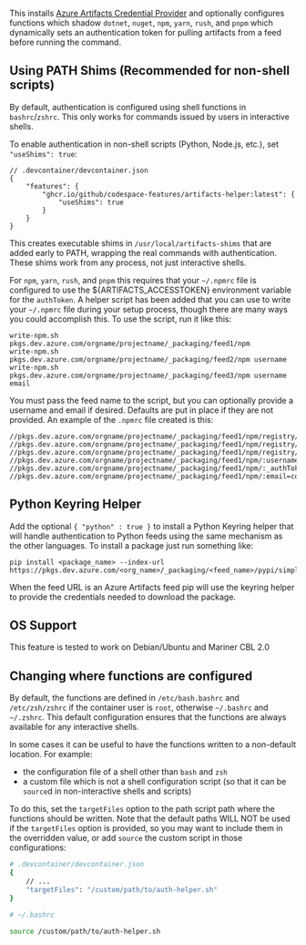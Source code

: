 This installs [Azure Artifacts Credential Provider](https://github.com/microsoft/artifacts-credprovider)
and optionally configures functions which shadow `dotnet`, `nuget`, `npm`, `yarn`, `rush`, and `pnpm` which dynamically sets an authentication token
for pulling artifacts from a feed before running the command.

## Using PATH Shims (Recommended for non-shell scripts)

By default, authentication is configured using shell functions in `bashrc`/`zshrc`. This only works for commands issued by users in interactive shells.

To enable authentication in non-shell scripts (Python, Node.js, etc.), set `"useShims": true`:

```jsonc
// .devcontainer/devcontainer.json
{
    "features": {
        "ghcr.io/github/codespace-features/artifacts-helper:latest": {
            "useShims": true
        }
    }
}
```

This creates executable shims in `/usr/local/artifacts-shims` that are added early to PATH, wrapping the real commands with authentication. These shims work from any process, not just interactive shells.

For `npm`, `yarn`, `rush`, and `pnpm` this requires that your `~/.npmrc` file is configured to use the ${ARTIFACTS_ACCESSTOKEN}
environment variable for the `authToken`. A helper script has been added that you can use to write your `~/.npmrc`
file during your setup process, though there are many ways you could accomplish this. To use the script, run it like
this:

```
write-npm.sh pkgs.dev.azure.com/orgname/projectname/_packaging/feed1/npm
write-npm.sh pkgs.dev.azure.com/orgname/projectname/_packaging/feed2/npm username
write-npm.sh pkgs.dev.azure.com/orgname/projectname/_packaging/feed3/npm username email
```

You must pass the feed name to the script, but you can optionally provide a username and email if desired. Defaults
are put in place if they are not provided. An example of the `.npmrc` file created is this:

```
//pkgs.dev.azure.com/orgname/projectname/_packaging/feed1/npm/registry/:username=codespaces
//pkgs.dev.azure.com/orgname/projectname/_packaging/feed1/npm/registry/:_authToken=${ARTIFACTS_ACCESSTOKEN}
//pkgs.dev.azure.com/orgname/projectname/_packaging/feed1/npm/registry/:email=codespaces@github.com
//pkgs.dev.azure.com/orgname/projectname/_packaging/feed1/npm/:username=codespaces
//pkgs.dev.azure.com/orgname/projectname/_packaging/feed1/npm/:_authToken=${ARTIFACTS_ACCESSTOKEN}
//pkgs.dev.azure.com/orgname/projectname/_packaging/feed1/npm/:email=codespaces@github.com
```

## Python Keyring Helper

Add the optional `{ "python" : true }` to install a Python Keyring helper that will handle authentication
to Python feeds using the same mechanism as the other languages. To install a package just run something
like:

```
pip install <package_name> --index-url https://pkgs.dev.azure.com/<org_name>/_packaging/<feed_name>/pypi/simple
```

When the feed URL is an Azure Artifacts feed pip will use the keyring helper to provide the credentials needed
to download the package.

## OS Support

This feature is tested to work on Debian/Ubuntu and Mariner CBL 2.0

## Changing where functions are configured

By default, the functions are defined in `/etc/bash.bashrc` and `/etc/zsh/zshrc` if the container user is `root`, otherwise `~/.bashrc` and `~/.zshrc`.
This default configuration ensures that the functions are always available for any interactive shells.

In some cases it can be useful to have the functions written to a non-default location. For example:
- the configuration file of a shell other than `bash` and `zsh`
- a custom file which is not a shell configuration script (so that it can be `source`d in non-interactive shells and scripts)

To do this, set the `targetFiles` option to the path script path where the functions should be written. Note that the default paths WILL NOT be used
if the `targetFiles` option is provided, so you may want to include them in the overridden value, or add `source` the custom script in those configurations:

```bash
# .devcontainer/devcontainer.json
{
    // ...
    "targetFiles": "/custom/path/to/auth-helper.sh"
}

# ~/.bashrc

source /custom/path/to/auth-helper.sh
```